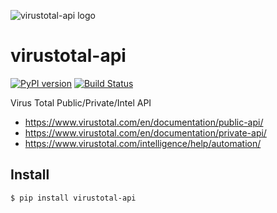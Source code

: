 ![virustotal-api logo](https://raw.githubusercontent.com/blacktop/virustotal-api/master/doc/logo.png)

virustotal-api
==============

[![PyPI version](https://badge.fury.io/py/virustotal-api.svg)](http://badge.fury.io/py/virustotal-api) [![Build Status](https://travis-ci.org/blacktop/virustotal-api.svg?branch=master)](https://travis-ci.org/blacktop/virustotal-api)

Virus Total Public/Private/Intel API

- https://www.virustotal.com/en/documentation/public-api/
- https://www.virustotal.com/en/documentation/private-api/
- https://www.virustotal.com/intelligence/help/automation/

## Install
```
$ pip install virustotal-api
```
